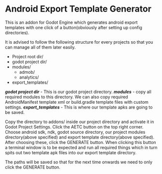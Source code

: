 # Android Export Template Generator

This is an addon for Godot Engine which generates android export templates with one click of a button(obviously after setting up config directories).

It is advised to follow the following structure for every projects so that you can manage all of them later easily.

* Project root dir/
 * godot project dir/
 * modules/
   * admob/
   * analytics/
 * export_templates/

***godot project dir*** - This is our godot project directory.
***modules*** - copy all required modules to this directory. We can also copy required AndroidManifest template xml or build.gradle template files with custom settings.
***export_templates*** - This is where our template apks are going to be saved.


Copy the directory to addons/ inside our project directory and activate it in Godot Project Settings. Click the AETC button on the top right corner. Choose android sdk, ndk, godot source directory, our project modules directory(above specified) and export template directory(above specified).
After choosing these, click the GENERATE button. When clicking this button a terminal window is to be expected and run all required things which in turn spits out two template apk files into our export template directory.

The paths will be saved so that for the next time onwards we need to only click the GENERATE button.
